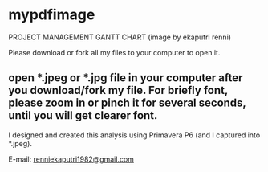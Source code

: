 # mypdfimage
PROJECT MANAGEMENT GANTT CHART (image by ekaputri renni)



Please download or fork all my files to your computer to open it.</br>
## open *.jpeg or *.jpg file in your computer after you download/fork my file. For briefly font, please zoom in or pinch it for several seconds, until you will get clearer font.
I designed and created this analysis using Primavera P6 (and I captured into *.jpeg).


E-mail: renniekaputri1982@gmail.com </br>

